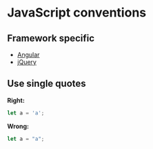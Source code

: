 # JavaScript conventions

## Framework specific
- [Angular](angular.md)
- [jQuery](jquery.md)

## Use single quotes

**Right:**
```javascript
let a = 'a';
```

**Wrong:**
```javascript
let a = "a";
```